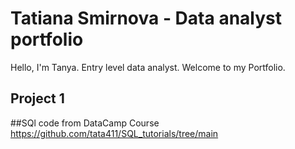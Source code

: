 # Tatiana Smirnova -  Data analyst portfolio
Hello, I'm Tanya. Entry level data analyst.
Welcome to my Portfolio.

## Project 1

##SQl code from DataCamp Course
https://github.com/tata411/SQL_tutorials/tree/main
